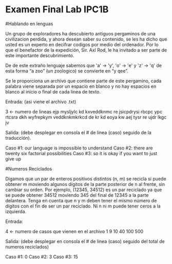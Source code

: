 Examen Final Lab IPC1B
===========


#Hablando en lenguas

Un grupo de exploradores ha descubierto antiguos pergaminos de una civilizacion perdida, y ahora desean saber su contenido, se les ha dicho que usted es un experto en decifrar codigos por medio del ordenador. Por lo que el benefactor de la expedición, Sir. Axl Rod, le ha invitado a ser parte de este importante descubrimiento.

De de este extraño lenguaje sabemos que 'a' → 'y', 'o' → 'e' y 'z' → 'q'  de esta forma “a zoo” (un zoologico) se convierte en “y qee”.

Se le proporciona un archivo que contiene parte de este pergamino, cada palabra viene separada por un espacio en blanco y no hay espacios en blanco al inicio o final de cada linea de texto.


Entrada: (asi viene el archivo .txt)

3 ← numero de lineas
ejp mysljylc kd kxveddknmc re jsicpdrysi
rbcpc ypc rtcsra dkh wyfrepkym veddknkmkrkcd
de kr kd eoya kw aej tysr re ujdr lkgc jv


Salida: (debe desplegar en consola el # de linea (caso) seguido de la traducción).

Caso #1: our language is impossible to understand
Caso #2: there are twenty six factorial possibilities
Caso #3: so it is okay if you want to just give up



#Numeros Reciclados


Digamos que un par de enteros positivos distintos (n, m) se recicla si puede obtener m moviendo algunos dígitos de la parte posterior de n al frente, sin cambiar su orden. Por ejemplo, (12345, 34512) es un par reciclado ya que se puede obtener 34512 moviendo 345 del final de 12345 a la parte delantera. 
Tenga en cuenta que n y m deben tener el mismo número de dígitos con el fin de ser un par reciclado. Ni n ni m puede tener ceros a la izquierda.

Entrada:

4 ← numero de casos que vienen en el archivo
1 9
10 40
100 500

Salida: (debe desplegar en consola el # de linea (caso) seguido del total de numeros reciclados)

Caso #1: 0
Caso #2: 3
Caso #3: 15


